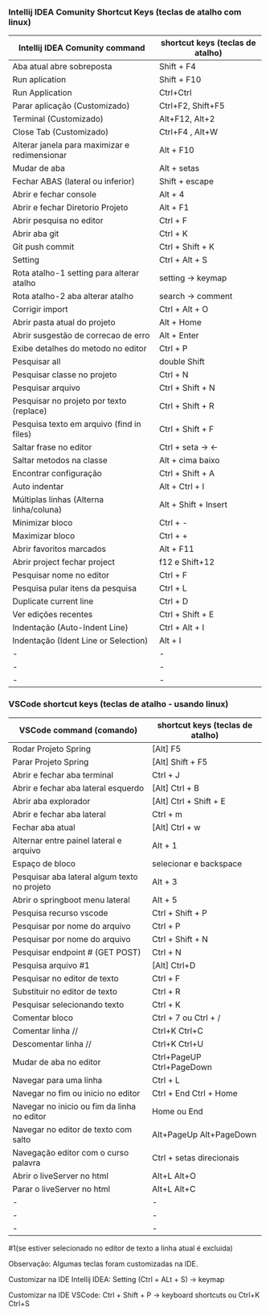 ### Intellij IDEA Comunity Shortcut Keys (teclas de atalho com linux)

| Intellij IDEA Comunity command                | shortcut keys (teclas de atalho) |
|-----------------------------------------------|----------------------------------|
| Aba atual abre sobreposta                     | Shift + F4                       |
| Run aplication                                | Shift + F10                      |
| Run Application                               | Ctrl+Ctrl |
| Parar aplicação (Customizado)                 | Ctrl+F2, Shift+F5  |
| Terminal (Customizado)                        | Alt+F12, Alt+2 |
| Close Tab (Customizado)                        | Ctrl+F4 , Alt+W |
| Alterar janela para maximizar e redimensionar | Alt + F10                        |
| Mudar de aba                                  | Alt + setas                      |
| Fechar ABAS (lateral ou inferior)             | Shift + escape                   |
| Abrir e fechar console                        | Alt + 4                          |
| Abrir e fechar Diretorio Projeto              | Alt + F1                         |
| Abrir pesquisa no editor                      | Ctrl + F                         |
| Abrir aba git                                 | Ctrl + K                         |
| Git push commit                               | Ctrl + Shift + K                 |
| Setting                                       | Ctrl + Alt + S                   |
| Rota atalho-1 setting para alterar atalho     | setting -> keymap                |
| Rota atalho-2 aba alterar atalho              | search -> comment                |
| Corrigir import                               | Ctrl + Alt + O                   |
| Abrir pasta atual do projeto                  | Alt + Home                       |
| Abrir susgestão de correcao de erro           | Alt + Enter                      |
| Exibe detalhes do metodo no editor            | Ctrl + P                         |
| Pesquisar all                                 | double Shift                     |
| Pesquisar classe no projeto                   | Ctrl + N                         |
| Pesquisar arquivo                             | Ctrl + Shift + N                 |
| Pesquisar no projeto por texto (replace)      | Ctrl + Shift + R                 |
| Pesquisa texto em arquivo (find in files)     | Ctrl + Shift + F                 |
| Saltar frase no editor                        | Ctrl + seta   -> <-              |
| Saltar metodos na classe                      | Alt + cima baixo                 |
| Encontrar configuração                        | Ctrl + Shift + A                 |
| Auto indentar                                 | Alt + Ctrl + I                   |
| Múltiplas linhas   (Alterna linha/coluna)     | Alt + Shift + Insert             |
| Minimizar bloco                               | Ctrl + -                         |
| Maximizar bloco                               | Ctrl + +                         |
| Abrir favoritos marcados                      | Alt + F11                        |
| Abrir project fechar project                  | f12 e Shift+12                   |
| Pesquisar nome no editor                      | Ctrl + F                         |
| Pesquisa pular itens da pesquisa              | Ctrl + L                         |
| Duplicate current line                        | Ctrl + D                         |
| Ver edições recentes                          | Ctrl + Shift + E                 |
| Indentação (Auto-Indent Line)                 | Ctrl + Alt + I                   |
| Indentação (Ident Line or Selection)          | Alt + I                          |
| -                                             | -                                |
| -                                             | -                                |
| -                                             | -                                |


### VSCode shortcut keys (teclas de atalho - usando linux)

| VSCode command (comando)                     | shortcut keys (teclas de atalho)  |
|----------------------------------------------|-----------------------------------|
| Rodar Projeto Spring                         | [Alt] F5                          |
| Parar Projeto Spring                         | [Alt] Shift + F5                  |
| Abrir e fechar aba terminal                  | Ctrl + J                          |
| Abrir e fechar aba lateral esquerdo          | [Alt] Ctrl + B                    |
| Abrir aba explorador                         | [Alt] Ctrl + Shift + E            |
| Abrir e fechar aba lateral                   | Ctrl + m                          |
| Fechar aba atual                             | [Alt] Ctrl + w                    |
| Alternar entre painel lateral e arquivo      | Alt + 1                           |
| Espaço de bloco                              | selecionar e backspace            |
| Pesquisar aba lateral algum texto no projeto | Alt + 3                           |
| Abrir o springboot menu lateral              | Alt + 5                           |
| Pesquisa recurso vscode                      | Ctrl + Shift + P                  |
| Pesquisar por nome do arquivo                | Ctrl + P                          |
| Pesquisar por nome do arquivo                | Ctrl + Shift + N                  |
| Pesquisar endpoint # (GET POST)              | Ctrl + N                          |
| Pesquisa arquivo #1                          | [Alt] Ctrl+D                      |
| Pesquisar no editor de texto                 | Ctrl + F                          |
| Substituir no editor de texto                | Ctrl + R                          |
| Pesquisar selecionando texto                 | Ctrl + K                          |
| Comentar bloco                               | Ctrl + 7 ou Ctrl + /              |
| Comentar linha //                            | Ctrl+K Ctrl+C                     |
| Descomentar linha //                         | Ctrl+K Ctrl+U                     |
| Mudar de aba no editor                       | Ctrl+PageUP Ctrl+PageDown         |
| Navegar para uma linha                       | Ctrl + L                          |
| Navegar no fim ou inicio no editor           | Ctrl + End Ctrl + Home            |
| Navegar no inicio ou fim da linha no editor  | Home ou End                       |
| Navegar no editor de texto com salto         | Alt+PageUp Alt+PageDown           |
| Navegação editor com o curso palavra         | Ctrl + setas direcionais          |
| Abrir o liveServer no html                   | Alt+L Alt+O                       |
| Parar o liveServer no html                   | Alt+L Alt+C                       |
| -                                            | -                                 |
| -                                            | -                                 |
| -                                            | -                                 |


#1(se estiver selecionado no editor de texto a linha atual é excluida)

Observação: Algumas teclas foram customizadas na IDE.

Customizar na IDE Intellij IDEA: Setting (Ctrl + ALt + S) -> keymap

Customizar na IDE VSCode: Ctrl + Shift + P -> keyboard shortcuts ou Ctrl+K Ctrl+S
